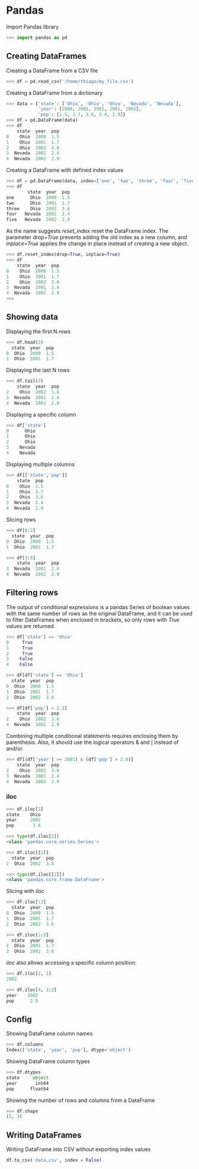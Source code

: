 # Pandas

Import Pandas library

```python
>>> import pandas as pd
```



## Creating DataFrames

Creating a DataFrame from a CSV file

```python
>>> df = pd.read_csv('/home/thiago/my_file.csv')
```

Creating a DataFrame from a dictionary

```python
>>> data = {'state': ['Ohio', 'Ohio', 'Ohio', 'Nevada', 'Nevada'],
            'year': [2000, 2001, 2002, 2001, 2002],
            'pop': [1.5, 1.7, 3.6, 2.4, 2.9]}
>>> df = pd.DataFrame(data)
>>> df
    state  year  pop
0    Ohio  2000  1.5
1    Ohio  2001  1.7
2    Ohio  2002  3.6
3  Nevada  2001  2.4
4  Nevada  2002  2.9
```

Creating a DataFrame with defined index values 

```python
>>> df = pd.DataFrame(data, index=['one', 'two', 'three', 'four', 'five'])
>>> df
        state  year  pop
one      Ohio  2000  1.5
two      Ohio  2001  1.7
three    Ohio  2002  3.6
four   Nevada  2001  2.4
five   Nevada  2002  2.9
```

As the name suggests *reset_index* reset the DataFrame index. The parameter *drop=True* prevents adding the old index as a new column, and *inplace=True* applies the change in place instead of creating a new object.

```python
>>> df.reset_index(drop=True, inplace=True)
>>> df
    state  year  pop
0    Ohio  2000  1.5
1    Ohio  2001  1.7
2    Ohio  2002  3.6
3  Nevada  2001  2.4
4  Nevada  2002  2.9
>>>                   
```

## Showing data

Displaying the first N rows

```python
>>> df.head(2)
  state  year  pop
0  Ohio  2000  1.5
1  Ohio  2001  1.7
``` 

Displaying the last N rows

```python
>>> df.tail(3)
    state  year  pop
2    Ohio  2002  3.6
3  Nevada  2001  2.4
4  Nevada  2002  2.9
```

Displaying a specific column

```python
>>> df['state']
0      Ohio
1      Ohio
2      Ohio
3    Nevada
4    Nevada
```

Displaying multiple columns

```python
>>> df[['state','pop']]
    state  pop
0    Ohio  1.5
1    Ohio  1.7
2    Ohio  3.6
3  Nevada  2.4
4  Nevada  2.9
```

Slicing rows 

```python
>>> df[0:2]
  state  year  pop
0  Ohio  2000  1.5
1  Ohio  2001  1.7

>>> df[3:5]
    state  year  pop
3  Nevada  2001  2.4
4  Nevada  2002  2.9
```

## Filtering rows

The output of conditional expressions is a pandas Series of boolean values with the same number of rows as the original DataFrame, and it can be used to filter DataFrames when enclosed in brackets, so only rows with *True* values are returned.

```python
>>> df['state'] == 'Ohio'
0     True
1     True
2     True
3    False
4    False

>>> df[df['state'] == 'Ohio']
  state  year  pop
0  Ohio  2000  1.5
1  Ohio  2001  1.7
2  Ohio  2002  3.6

>>> df[df['pop'] > 2.5]
    state  year  pop
2    Ohio  2002  3.6
4  Nevada  2002  2.9
```

Combining multiple conditional statements requires enclosing them by parenthesis. Also, it should use the logical operators & and | instead of and/or.

```python
>>> df[(df['year'] >= 2001) & (df['pop'] > 2.0)]
    state  year  pop
2    Ohio  2002  3.6
3  Nevada  2001  2.4
4  Nevada  2002  2.9
```

### iloc

```python
>>> df.iloc[2]
state    Ohio
year     2002
pop       3.6

>>> type(df.iloc[2])
<class 'pandas.core.series.Series'>

>>> df.iloc[[2]]
  state  year  pop
2  Ohio  2002  3.6

>>> type(df.iloc[[2]])
<class 'pandas.core.frame.DataFrame'>
```

Slicing with *iloc*

```python
>>> df.iloc[:3]
  state  year  pop
0  Ohio  2000  1.5
1  Ohio  2001  1.7
2  Ohio  2002  3.6

>>> df.iloc[1:3]
  state  year  pop
1  Ohio  2001  1.7
2  Ohio  2002  3.6
```

*iloc* also allows accessing a specific column position:

```python
>>> df.iloc[2, 1]
2002

>>> df.iloc[4, 1:3]
year    2002
pop      2.9
```

## Config 
Showing DataFrame column names

```python
>>> df.columns
Index(['state', 'year', 'pop'], dtype='object')
```

Showing DataFrame column types

```python
>>> df.dtypes
state     object
year       int64
pop      float64
```

Showing the number of rows and columns from a DataFrame
```python
>>> df.shape
(5, 3)
```

## Writing DataFrames

Writing DataFrame into CSV without exporting index values

```python
df.to_csv('data.csv', index = False)
```

